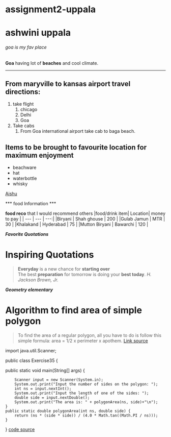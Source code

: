 # assignment2-uppala
# ashwini uppala
###### goa is my fav place
**Goa** having lot of **beaches** and cool climate.
* * *
## From maryville to kansas airport travel directions:
1. take flight
    1. chicago
    2. Delhi
    3. Goa
2. Take cabs
    1. From Goa international airport take cab to baga beach.
## Items to be brought to favourite location for maximum enjoyment
- beachware
- hat
- waterbottle
- whisky

[Aishu](AboutMe.md)

*** food Information ***

**food reco** that I would recommend others
|food/drink item| Location| money to pay |
| --- | --- | ---:|
|Biryani | Shah ghouse | 200 |
|Gulab Jamun | MTR | 30 |
|Khalakand | Hyderabad | 75 |
|Mutton Biryani | Bawarchi | 120 |

***Favorite Quotations***
 
# Inspiring Quotations
>**Everyday** is a new chance for **starting over** <br>
>The best **preparation** for tomorrow is doing your **best today**.
*H. Jackson Brown, Jr.*

***Geometry elementary***

# Algorithm to find area of simple polygon

>To find the area of a regular polygon, all you have to do is follow this simple formula: area = 1/2 x perimeter x apothem.
[Link source](https://www.google.com/search?q=area+of+simple+polygon&rlz=1C1GCEA_enUS967US968&oq=area+of+simple+pol&aqs=chrome.0.0i512j69i57j0i22i30l2j0i390l2j69i60.5802j1j7&sourceid=chrome&ie=UTF-8)

import java.util.Scanner;

public class Exercise35 {
    
  public static void main(String[] args) {

        Scanner input = new Scanner(System.in);
        System.out.print("Input the number of sides on the polygon: ");
        int ns = input.nextInt();
        System.out.print("Input the length of one of the sides: ");
        double side = input.nextDouble();
        System.out.print("The area is: " + polygonArea(ns, side)+"\n");
    }
    public static double polygonArea(int ns, double side) {
        return (ns * (side * side)) / (4.0 * Math.tan((Math.PI / ns)));
    }
}
[code source](https://www.w3resource.com/java-exercises/basic/java-basic-exercise-35.php)


